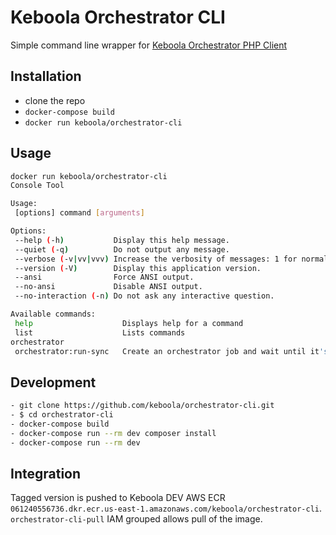 # Keboola Orchestrator CLI

Simple command line wrapper for [Keboola Orchestrator PHP Client](https://github.com/keboola/orchestrator-php-client)

## Installation

- clone the repo
- `docker-compose build`
- `docker run keboola/orchestrator-cli`

## Usage

```bash
docker run keboola/orchestrator-cli
Console Tool

Usage:
 [options] command [arguments]

Options:
 --help (-h)           Display this help message.
 --quiet (-q)          Do not output any message.
 --verbose (-v|vv|vvv) Increase the verbosity of messages: 1 for normal output, 2 for more verbose output and 3 for debug.
 --version (-V)        Display this application version.
 --ansi                Force ANSI output.
 --no-ansi             Disable ANSI output.
 --no-interaction (-n) Do not ask any interactive question.

Available commands:
 help                    Displays help for a command
 list                    Lists commands
orchestrator
 orchestrator:run-sync   Create an orchestrator job and wait until it's done.

```

## Development

```bash
- git clone https://github.com/keboola/orchestrator-cli.git
- $ cd orchestrator-cli
- docker-compose build
- docker-compose run --rm dev composer install
- docker-compose run --rm dev
```

## Integration
Tagged version is pushed to Keboola DEV AWS ECR `061240556736.dkr.ecr.us-east-1.amazonaws.com/keboola/orchestrator-cli`.
`orchestrator-cli-pull` IAM grouped allows pull of the image. 
